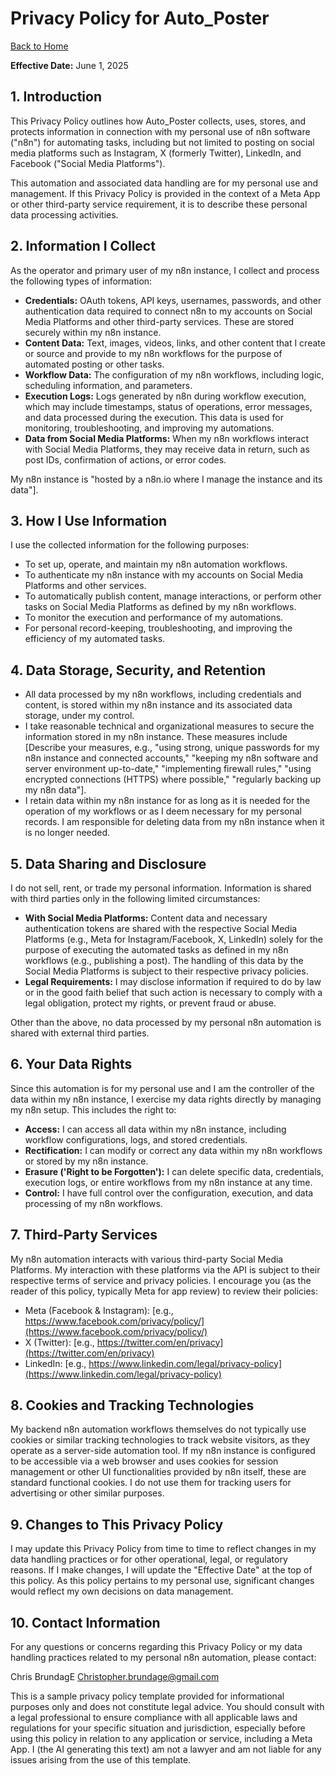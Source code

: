 # Privacy Policy for Auto_Poster

[Back to Home](../index.html)

**Effective Date:** June 1, 2025

## 1. Introduction
This Privacy Policy outlines how Auto_Poster collects, uses, stores, and protects information in connection with my personal use of n8n software ("n8n") for automating tasks, including but not limited to posting on social media platforms such as Instagram, X (formerly Twitter), LinkedIn, and Facebook ("Social Media Platforms").

This automation and associated data handling are for my personal use and management. If this Privacy Policy is provided in the context of a Meta App or other third-party service requirement, it is to describe these personal data processing activities.

## 2. Information I Collect
As the operator and primary user of my n8n instance, I collect and process the following types of information:

* **Credentials:** OAuth tokens, API keys, usernames, passwords, and other authentication data required to connect n8n to my accounts on Social Media Platforms and other third-party services. These are stored securely within my n8n instance.
* **Content Data:** Text, images, videos, links, and other content that I create or source and provide to my n8n workflows for the purpose of automated posting or other tasks.
* **Workflow Data:** The configuration of my n8n workflows, including logic, scheduling information, and parameters.
* **Execution Logs:** Logs generated by n8n during workflow execution, which may include timestamps, status of operations, error messages, and data processed during the execution. This data is used for monitoring, troubleshooting, and improving my automations.
* **Data from Social Media Platforms:** When my n8n workflows interact with Social Media Platforms, they may receive data in return, such as post IDs, confirmation of actions, or error codes.

My n8n instance is "hosted by a n8n.io where I manage the instance and its data"].

## 3. How I Use Information
I use the collected information for the following purposes:

* To set up, operate, and maintain my n8n automation workflows.
* To authenticate my n8n instance with my accounts on Social Media Platforms and other services.
* To automatically publish content, manage interactions, or perform other tasks on Social Media Platforms as defined by my n8n workflows.
* To monitor the execution and performance of my automations.
* For personal record-keeping, troubleshooting, and improving the efficiency of my automated tasks.

## 4. Data Storage, Security, and Retention
* All data processed by my n8n workflows, including credentials and content, is stored within my n8n instance and its associated data storage, under my control.
* I take reasonable technical and organizational measures to secure the information stored in my n8n instance. These measures include [Describe your measures, e.g., "using strong, unique passwords for my n8n instance and connected accounts," "keeping my n8n software and server environment up-to-date," "implementing firewall rules," "using encrypted connections (HTTPS) where possible," "regularly backing up my n8n data"].
* I retain data within my n8n instance for as long as it is needed for the operation of my workflows or as I deem necessary for my personal records. I am responsible for deleting data from my n8n instance when it is no longer needed.

## 5. Data Sharing and Disclosure
I do not sell, rent, or trade my personal information. Information is shared with third parties only in the following limited circumstances:

* **With Social Media Platforms:** Content data and necessary authentication tokens are shared with the respective Social Media Platforms (e.g., Meta for Instagram/Facebook, X, LinkedIn) solely for the purpose of executing the automated tasks as defined in my n8n workflows (e.g., publishing a post). The handling of this data by the Social Media Platforms is subject to their respective privacy policies.
* **Legal Requirements:** I may disclose information if required to do by law or in the good faith belief that such action is necessary to comply with a legal obligation, protect my rights, or prevent fraud or abuse.

Other than the above, no data processed by my personal n8n automation is shared with external third parties.

## 6. Your Data Rights
Since this automation is for my personal use and I am the controller of the data within my n8n instance, I exercise my data rights directly by managing my n8n setup. This includes the right to:

* **Access:** I can access all data within my n8n instance, including workflow configurations, logs, and stored credentials.
* **Rectification:** I can modify or correct any data within my n8n workflows or stored by my n8n instance.
* **Erasure ('Right to be Forgotten'):** I can delete specific data, credentials, execution logs, or entire workflows from my n8n instance at any time.
* **Control:** I have full control over the configuration, execution, and data processing of my n8n workflows.

## 7. Third-Party Services
My n8n automation interacts with various third-party Social Media Platforms. My interaction with these platforms via the API is subject to their respective terms of service and privacy policies. I encourage you (as the reader of this policy, typically Meta for app review) to review their policies:
* Meta (Facebook & Instagram): [e.g., https://www.facebook.com/privacy/policy/](https://www.facebook.com/privacy/policy/)
* X (Twitter): [e.g., https://twitter.com/en/privacy](https://twitter.com/en/privacy)
* LinkedIn: [e.g., https://www.linkedin.com/legal/privacy-policy](https://www.linkedin.com/legal/privacy-policy)


## 8. Cookies and Tracking Technologies
My backend n8n automation workflows themselves do not typically use cookies or similar tracking technologies to track website visitors, as they operate as a server-side automation tool. If my n8n instance is configured to be accessible via a web browser and uses cookies for session management or other UI functionalities provided by n8n itself, these are standard functional cookies. I do not use them for tracking users for advertising or other similar purposes.

## 9. Changes to This Privacy Policy
I may update this Privacy Policy from time to time to reflect changes in my data handling practices or for other operational, legal, or regulatory reasons. If I make changes, I will update the "Effective Date" at the top of this policy. As this policy pertains to my personal use, significant changes would reflect my own decisions on data management.

## 10. Contact Information
For any questions or concerns regarding this Privacy Policy or my data handling practices related to my personal n8n automation, please contact:

Chris BrundagE
Christopher.brundage@gmail.com


This is a sample privacy policy template provided for informational purposes only and does not constitute legal advice. You should consult with a legal professional to ensure compliance with all applicable laws and regulations for your specific situation and jurisdiction, especially before using this policy in relation to any application or service, including a Meta App. I (the AI generating this text) am not a lawyer and am not liable for any issues arising from the use of this template.
